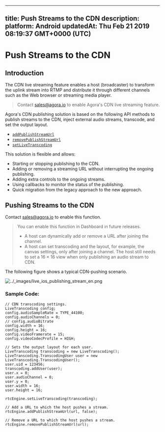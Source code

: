 
---
title: Push Streams to the CDN
description: 
platform: Android
updatedAt: Thu Feb 21 2019 08:19:37 GMT+0000 (UTC)
---
# Push Streams to the CDN
## Introduction

The CDN live streaming feature enables a host (broadcaster) to transform the uplink stream into RTMP and distribute it through different channels such as the Web browser or streaming media player. 

> Contact sales@agora.io to enable Agora's CDN live streaming feature. 

Agora's CDN publishing solution is based on the following API methods to publish streams to the CDN, inject external audio streams, transcode, and set the output layout.

-   [`addPublishStreamUrl`](https://docs.agora.io/en/Audio%20Broadcast/API%20Reference/java/classio_1_1agora_1_1rtc_1_1_rtc_engine.html#a4445b4ca9509cc4e2966b6d308a8f08f)
-   [`removePublishStreamUrl`](https://docs.agora.io/en/Audio%20Broadcast/API%20Reference/java/classio_1_1agora_1_1rtc_1_1_rtc_engine.html#a87b3f2f17bce8f4cc42b3ee6312d30d4)
-   [`setLiveTranscoding`](https://docs.agora.io/en/Audio%20Broadcast/API%20Reference/java/classio_1_1agora_1_1rtc_1_1_rtc_engine.html#a3cb9804ae71819038022d7575834b88c)

This solution is flexible and allows:

-   Starting or stopping publishing to the CDN.
-   Adding or removing a streaming URL without interrupting the ongoing publishing.
-   Adding extra controls to the ongoing streams.
-   Using callbacks to monitor the status of the publishing.
-   Quick migration from the legacy approach to the new approach.


## Pushing Streams to the CDN

Contact [sales@agora.io](mailto:sales@agora.io) to enable this function.

> You can enable this function in Dashboard in future releases.
> -  A host can dynamically add or remove a URL after joining the channel.
> -  A host can set transcoding and the layout, for example, the canvas settings, only after joining a channel. The host still needs to set a 16 &times; 16 view when only publishing an audio stream to CDN.

The following figure shows a typical CDN-pushing scenario.

<img alt="../_images/live_ios_publishing_stream_en.png" src="https://web-cdn.agora.io/docs-files/en/live_ios_publishing_stream_en.png"/>


### Sample Code:

```
// CDN transcoding settings.
LiveTranscoding config;
config.audioSampleRate = TYPE_44100;
config.audioChannels = 0;
// config.audioBitrate
config.width = 16;
config.height = 16;
config.videoFramerate = 15;
config.videoCodecProfile = HIGH;

// Sets the output layout for each user.
LiveTranscoding transcoding = new LiveTranscoding();
LiveTranscoding.TranscodingUser user = new LiveTranscoding.TranscodingUser();
user.uid = 123456;
transcoding.addUser(user);
user.x = 0;
user.audioChannel = 0;
user.y = 0;
user.width = 16;
user.height = 16;

rtcEngine.setLiveTranscoding(transcoding);
```

```
// Add a URL to which the host pushes a stream.
rtcEngine.addPublishStreamUrl(url, false);
```

```
// Remove a URL to which the host pushes a stream.
rtcEngine.removePublishStreamUrl(url);
```
